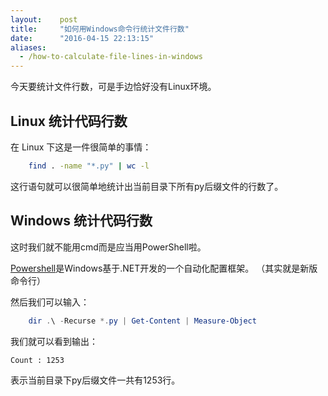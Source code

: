 ```yaml
---
layout:    post
title:     "如何用Windows命令行统计文件行数"
date:      "2016-04-15 22:13:15"
aliases:
  - /how-to-calculate-file-lines-in-windows
---
```


今天要统计文件行数，可是手边恰好没有Linux环境。

<!--MORE-->

## Linux 统计代码行数

在 Linux 下这是一件很简单的事情：

```bash
    find . -name "*.py" | wc -l
```

这行语句就可以很简单地统计出当前目录下所有py后缀文件的行数了。


## Windows 统计代码行数

这时我们就不能用cmd而是应当用PowerShell啦。

[Powershell][powershell]是Windows基于.NET开发的一个自动化配置框架。
（其实就是新版命令行）

然后我们可以输入：

```powershell
    dir .\ -Recurse *.py | Get-Content | Measure-Object
```

我们就可以看到输出：

```
Count : 1253
```

表示当前目录下py后缀文件一共有1253行。

[powershell]: https://en.wikipedia.org/wiki/Windows_PowerShell
